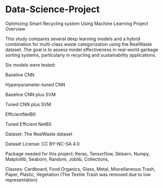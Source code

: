# Data-Science-Project
Optimizing Smart Recycling system Using Machine Learning
Project Overview

This study compares several deep learning models and a hybrid combination for multi-class waste categorization using the RealWaste dataset. The goal is to assess model effectiveness in real-world garbage sorting systems, particularly in recycling and sustainability applications.

Six models were tested:

Baseline CNN

Hyperparameter-tuned CNN

Baseline CNN plus SVM

Tuned CNN plus SVM

EfficientNetB0

Tuned Efficient NetB0


Dataset: The RealWaste dataset

Dataset License: CC BY-NC-SA 4.0

Package needed for this project:
Keras,
Tensorflow,
Sklearn,
Numpy,
Matplotlib,
Seaborn,
Random,
Joblib,
Collections,

Classes: Cardboard, Food Organics, Glass, Metal, Miscellaneous Trash, Paper, Plastic, Vegetation (The Textile Trash was removed due to low representation)

